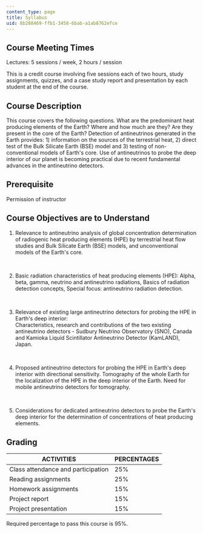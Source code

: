 ```yaml
---
content_type: page
title: Syllabus
uid: 8b288469-ffb1-3458-6bab-a1ab8762efce
---
```


Course Meeting Times
--------------------

Lectures: 5 sessions / week, 2 hours / session

This is a credit course involving five sessions each of two hours, study assignments, quizzes, and a case study report and presentation by each student at the end of the course.

Course Description
------------------

This course covers the following questions. What are the predominant heat producing elements of the Earth? Where and how much are they? Are they present in the core of the Earth? Detection of antineutrinos generated in the Earth provides: 1) information on the sources of the terrestrial heat, 2) direct test of the Bulk Silicate Earth (BSE) model and 3) testing of non-conventional models of Earth's core. Use of antineutrinos to probe the deep interior of our planet is becoming practical due to recent fundamental advances in the antineutrino detectors.

Prerequisite
------------

Permission of instructor

Course Objectives are to Understand
-----------------------------------

1.  Relevance to antineutrino analysis of global concentration determination of radiogenic heat producing elements (HPE) by terrestrial heat flow studies and Bulk Silicate Earth (BSE) models, and unconventional models of the Earth's core.  
      
     
2.  Basic radiation characteristics of heat producing elements (HPE): Alpha, beta, gamma, neutrino and antineutrino radiations, Basics of radiation detection concepts, Special focus: antineutrino radiation detection.  
      
     
3.  Relevance of existing large antineutrino detectors for probing the HPE in Earth's deep interior:  
    Characteristics, research and contributions of the two existing antineutrino detectors - Sudbury Neutrino Observatory (SNO), Canada and Kamioka Liquid Scintillator Antineutrino Detector (KamLAND), Japan.  
      
     
4.  Proposed antineutrino detectors for probing the HPE in Earth's deep interior with directional sensitivity. Tomography of the whole Earth for the localization of the HPE in the deep interior of the Earth. Need for mobile antineutrino detectors for tomography.  
      
     
5.  Considerations for dedicated antineutrino detectors to probe the Earth's deep interior for the determination of concentrations of heat producing elements.

Grading
-------

| ACTIVITIES | PERCENTAGES |
| --- | --- |
| Class attendance and participation | 25% |
| Reading assignments | 25% |
| Homework assignments | 15% |
| Project report | 15% |
| Project presentation | 15% 

Required percentage to pass this course is 95%.